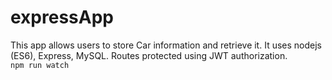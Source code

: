 # expressApp
This app allows users to store Car information and retrieve it.
It uses nodejs (ES6), Express, MySQL.
Routes protected using JWT authorization.\
`npm run watch`
